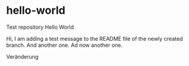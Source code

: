 # hello-world
Test repository Hello World

Hi, I am adding a test message to the README file of the newly created branch.
And another one.
Ad now another one.

Veränderung
